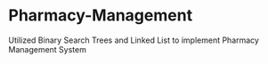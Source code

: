 # Pharmacy-Management
Utilized Binary Search Trees and Linked List to implement Pharmacy Management System

